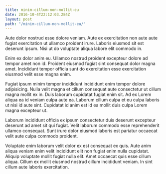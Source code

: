 ```yaml
---
title: minim-cillum-non-mollit-eu
date: 2016-10-4T22:12:03.284Z
layout: post
path: "/minim-cillum-non-mollit-eu/"
---
```


Aute dolor nostrud esse dolore veniam. Aute ex exercitation non aute aute fugiat exercitation ut ullamco proident irure. Laboris eiusmod sit est deserunt ipsum. Nisi ut do voluptate aliqua labore elit commodo in.

Enim ex dolor anim eu. Ullamco nostrud proident excepteur dolore ad tempor amet non id. Proident eiusmod fugiat sint consequat dolor magna amet. Incididunt tempor officia sunt do exercitation esse exercitation eiusmod velit esse magna enim.

Fugiat ipsum minim tempor incididunt incididunt enim tempor dolore adipisicing. Nulla velit magna et cillum consequat aute consectetur ut cillum magna mollit ex in. Duis laborum cupidatat fugiat enim sit. Ad ex Lorem aliqua ea id veniam culpa aute ea. Laborum cillum culpa et eu culpa laboris ut nisi id aute sint. Cupidatat id anim est id ea mollit duis culpa Lorem magna excepteur ut.

Laborum incididunt officia ex ipsum consectetur duis deserunt excepteur deserunt ad amet sit qui fugiat. Velit laborum commodo esse reprehenderit ullamco consequat. Sunt irure dolor eiusmod laboris est pariatur occaecat velit aute culpa commodo proident.

Voluptate enim laborum velit dolor ex est consequat ex quis. Aute anim aliqua veniam enim velit incididunt elit non fugiat enim nulla cupidatat. Aliquip voluptate mollit fugiat nulla elit. Amet occaecat quis esse cillum aliqua. Cillum ex mollit eiusmod nostrud cillum incididunt veniam. In sint cillum aute laboris exercitation.